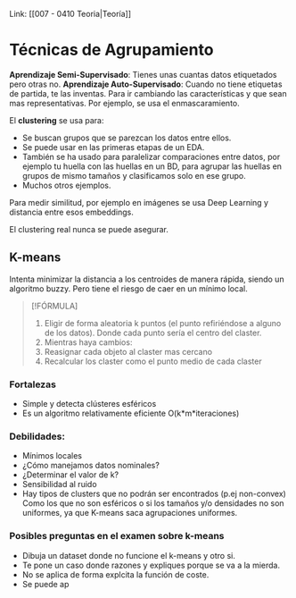 Link: [[007 - 0410 Teoria|Teoría]]


# Técnicas de Agrupamiento

**Aprendizaje Semi-Supervisado**: Tienes unas cuantas datos etiquetados pero otras no.
**Aprendizaje Auto-Supervisado**: Cuando no tiene etiquetas de partida, te las inventas. Para ir cambiando las características y que sean mas representativas. Por ejemplo, se usa el enmascaramiento. 

El **clustering** se usa para:
- Se buscan grupos que se parezcan los datos entre ellos. 
- Se puede usar en las primeras etapas de un EDA.
- También se ha usado para paralelizar comparaciones entre datos, por ejemplo tu huella con las huellas en un BD, para agrupar las huellas en grupos de mismo tamaños y clasificamos solo en ese grupo.
- Muchos otros ejemplos.

Para medir similitud, por ejemplo en imágenes se usa Deep Learning y distancia entre esos embeddings.

El clustering real nunca se puede asegurar.

## K-means

Intenta minimizar la distancia a los centroides de manera rápida, siendo un algoritmo buzzy. Pero tiene el riesgo de caer en un mínimo local.

> [!FÓRMULA]
> 1. Eligir de forma aleatoria k puntos (el punto refiriéndose a alguno de los datos). Donde cada punto sería el centro del claster.
> 2. Mientras haya cambios:
> 	1. Reasignar cada objeto al claster mas cercano
> 	2. Recalcular los claster como el punto medio de cada claster

### Fortalezas
- Simple y detecta clústeres esféricos
- Es un algoritmo relativamente eficiente
  O(k\*m\*iteraciones)
### Debilidades:
- Mínimos locales
- ¿Cómo manejamos datos nominales?
- ¿Determinar el valor de k?
-  Sensibilidad al ruido
- Hay tipos de clusters que no podrán ser encontrados (p.ej non-convex) Como los que no son esféricos o si los tamaños y/o densidades no son uniformes, ya que K-means saca agrupaciones uniformes.



### Posibles preguntas en el examen sobre k-means
- Dibuja un dataset donde no funcione el k-means y otro si.
- Te pone un caso donde razones y expliques porque se va a la mierda.
- No se aplica de forma explcita la función de coste. 
- Se puede ap